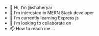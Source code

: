 - 👋 Hi, I’m @shaheryar
- 👀 I’m interested in MERN Stack developer
- 🌱 I’m currently learning Express js
- 💞️ I’m looking to collaborate on 
- 📫 How to reach me ...

<!---
shaheryar/shaheryar is a ✨ special ✨ repository because its `README.md` (this file) appears on your GitHub profile.
You can click the Preview link to take a look at your changes.
--->
